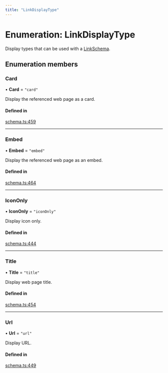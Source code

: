 ```yaml
---
title: "LinkDisplayType"
---
```

# Enumeration: LinkDisplayType

Display types that can be used with a [LinkSchema](../interfaces/LinkSchema.md).

## Enumeration members

### Card

• **Card** = `"card"`

Display the referenced web page as a card.

#### Defined in

[schema.ts:459](https://github.com/coda/packs-sdk/blob/main/schema.ts#L459)

___

### Embed

• **Embed** = `"embed"`

Display the referenced web page as an embed.

#### Defined in

[schema.ts:464](https://github.com/coda/packs-sdk/blob/main/schema.ts#L464)

___

### IconOnly

• **IconOnly** = `"iconOnly"`

Display icon only.

#### Defined in

[schema.ts:444](https://github.com/coda/packs-sdk/blob/main/schema.ts#L444)

___

### Title

• **Title** = `"title"`

Display web page title.

#### Defined in

[schema.ts:454](https://github.com/coda/packs-sdk/blob/main/schema.ts#L454)

___

### Url

• **Url** = `"url"`

Display URL.

#### Defined in

[schema.ts:449](https://github.com/coda/packs-sdk/blob/main/schema.ts#L449)

